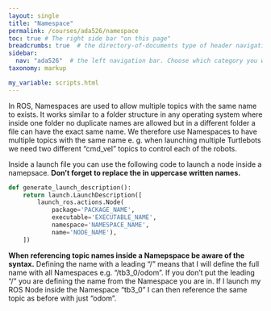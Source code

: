 ```yaml
---
layout: single
title: "Namespace"
permalink: /courses/ada526/namespace
toc: true # The right side bar "on this page"
breadcrumbs: true  # the directory-of-documents type of header navigation
sidebar:
  nav: "ada526"  # the left navigation bar. Choose which category you want.
taxonomy: markup

my_variable: scripts.html
---
```


In ROS, Namespaces are used to allow multiple topics with the same name to exists. It works similar to a folder structure in any operating system where inside one folder no duplicate names are allowed but in a different folder a file can have the exact same name. We therefore use Namespaces to have multiple topics with the same name e. g. when launching multiple Turtlebots we need two different “cmd_vel” topics to control each of the robots.

Inside a launch file you can use the following code to launch a node inside a namepsace. **Don’t forget to replace the in uppercase written names.**
```python
def generate_launch_description():
    return launch.LaunchDescription([
        launch_ros.actions.Node(
            package='PACKAGE_NAME',
            executable='EXECUTABLE_NAME',
            namespace='NAMESPACE_NAME',
            name='NODE_NAME'),
    ])
```

**When referencing topic names inside a Namepspace be aware of the syntax.** Defining the name with a leading “/” means that I will define the full name with all Namespaces e.g. “/tb3_0/odom”. If you don’t put the leading “/” you are defining the name from the Namespace you are in. If I launch my ROS Node inside the Namespace “tb3_0” I can then reference the same topic as before with just “odom”.